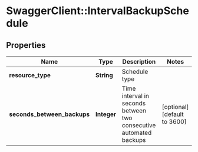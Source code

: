 # SwaggerClient::IntervalBackupSchedule

## Properties
Name | Type | Description | Notes
------------ | ------------- | ------------- | -------------
**resource_type** | **String** | Schedule type | 
**seconds_between_backups** | **Integer** | Time interval in seconds between two consecutive automated backups | [optional] [default to 3600]


